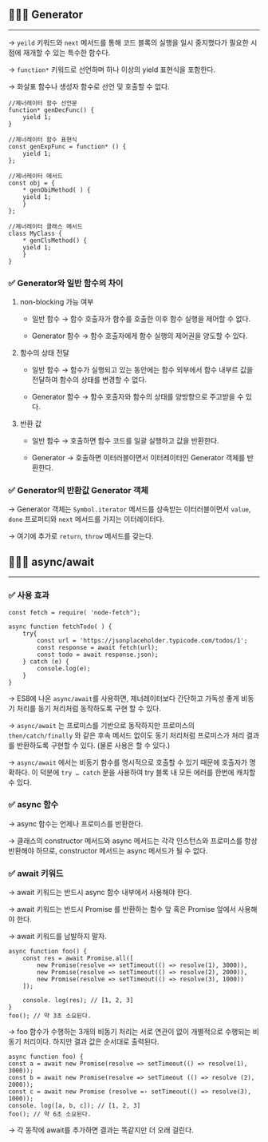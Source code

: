 ## 🧑🏻‍💻 Generator

---

→ `yeild` 키워드와 `next` 메서드를 통해 코드 블록의 실행을 일시 중지했다가 필요한 시점에 재개할 수 있는 특수한 함수다.

→ `function*` 키워드로 선언하며 하나 이상의 yield 표현식을 포함한다.

→ 화살표 함수나 생성자 함수로 선언 및 호출할 수 없다.

```tsx
//제너레이터 함수 선언문
function* genDecFunc() {
	yield 1;
}

//제너레이터 함수 표현식
const genExpFunc = function* () {
	yield 1;
};

//제너레이터 메서드
const obj = {
	* genObiMethod( ) {
	yield 1;
	}
};

//제너레이터 클래스 메서드
class MyClass {
	* genClsMethod() {
	yield 1;
	}
}
```

### ✅ Generator와 일반 함수의 차이

1. non-blocking 가능 여부
    - 일반 함수 → 함수 호출자가 함수를 호출한 이후 함수 실행을 제어할 수 없다.
        
    - Generator 함수 → 함수 호출자에게 함수 실행의 제어권을 양도할 수 있다.


2. 함수의 상태 전달
    - 일반 함수 → 함수가 실행되고 있는 동안에는 함수 외부에서 함수 내부르 값을 전달하여 함수의 상태를 변경할 수 없다.
        
    - Generator 함수 → 함수 호출자와 함수의 상태를 양방향으로 주고받을 수 있다.


3. 반환 값
    - 일반 함수 → 호출하면 함수 코드를 일괄 실행하고 값을 반환한다.
        
    - Generator → 호출하면 이터러블이면서 이터레이터인 Generator 객체를 반환한다.
        

### ✅ Generator의 반환값 Generator 객체

→ Generator 객체는 `Symbol.iterator` 메서드를 상속받는 이터러블이면서 `value`, `done` 프로퍼티와 `next` 메서드를 가지는 이터레이터다.

→ 여기에 추가로 `return`, `throw` 메서드를 갖는다.

## 🧑🏻‍💻 async/await

---

### ✅ 사용 효과

```tsx
const fetch = require( 'node-fetch");

async function fetchTodo( ) {
	try{
		const url = 'https://jsonplaceholder.typicode.com/todos/1';
		const response = await fetch(url);
		const todo = await response.json);
	} catch (e) {
		console.log(e);
	}
}
```

→ ES8에 나온 `async/await`를 사용하면, 제너레이터보다 간단하고 가독성 좋게 비동기 처리를 동기 처리처럼 동작하도록 구현 할 수 있다.

→ `async/await` 는 프로미스를 기반으로 동작하지만 프로미스의 `then/catch/finally` 와 같은 후속 메서드 없이도 동기 처리처럼 프로미스가 처리 결과를 반환하도록 구현할 수 있다. (물론 사용은 할 수 있다.)

→ `async/await` 에서는 비동기 함수를 명시적으로 호출할 수 있기 때문에 호출자가 명확하다. 이 덕분에 `try … catch` 문을 사용하여 try 블록 내 모든 에러를 한번에 캐치할 수 있다.

### ✅ async 함수

→ async 함수는 언제나 프로미스를 반환한다.

→ 클래스의 constructor 메서드와  async 메서드는 각각 인스턴스와 프로미스를 항상 반환해야 하므로, constructor 메서드는 async 메서드가 될 수 없다.

### ✅ await 키워드

→ await 키워드는 반드시 async 함수 내부에서 사용해야 한다.

→ await 키워드는 반드시 Promise 를 반환하는 함수 앞 혹은 Promise 앞에서 사용해야 한다.

→ await 키워드를 남발하지 말자.

```tsx
async function foo() {
	const res = await Promise.all([
		new Promise(resolve => setTimeout(() => resolve(1), 3000)), 
		new Promise(resolve => setTimeout(() => resolve(2), 2000)), 
		new Promise(resolve => setTimeout(() => resolve(3), 1000))
	]);

	console. log(res); // [1, 2, 3]
}
foo(); // 약 3초 소요된다.
```

→ foo 함수가 수행하는 3개의 비동기 처리는 서로 연관이 없이 개별적으로 수행되는 비동기 처리이다. 하지만 결과 값은 순서대로 출력된다.

```tsx
async function foo) {
const a = await new Promise(resolve => setTimeout(() => resolve(1), 3000));
const b = await new Promise(resolve => setTimeout (() => resolve (2), 2000));
const c = await new Promise (resolve =› setTimeout(() => resolve(3), 1000));
console. log([a, b, c]); // [1, 2, 3]
foo(); // 약 6초 소요된다.
```

→ 각 동작에 await를 추가하면 결과는 똑같지만 더 오래 걸린다.